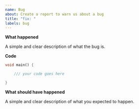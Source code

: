 ```yaml
---
name: Bug
about: Create a report to warn us about a bug
title: "fix: "
labels: bug
---
```


**What happened**

A simple and clear description of what the bug is.

**Code**

```dart
void main() {

    /// your code goes here

}
```

**What should have happened**

A simple and clear description of what you expected to happen.
